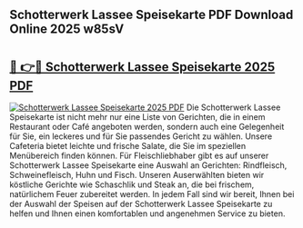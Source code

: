 ## Schotterwerk Lassee Speisekarte PDF Download Online 2025 w85sV

# <h2><a href="http://gc66a8e.nevu.top/?p=Schotterwerk+Lassee+Speisekarte">🔗 👉🔴 Schotterwerk Lassee Speisekarte 2025 PDF</a></h2>

[![Schotterwerk Lassee Speisekarte 2025 PDF](https://i.imgur.com/dBaPXMq.png)](http://gc66a8e.nevu.top/?p=Schotterwerk+Lassee+Speisekarte)
Die Schotterwerk Lassee Speisekarte ist nicht mehr nur eine Liste von Gerichten, die in einem Restaurant oder Café angeboten werden, sondern auch eine Gelegenheit für Sie, ein leckeres und für Sie passendes Gericht zu wählen. Unsere Cafeteria bietet leichte und frische Salate, die Sie im speziellen Menübereich finden können. Für Fleischliebhaber gibt es auf unserer Schotterwerk Lassee Speisekarte eine Auswahl an Gerichten: Rindfleisch, Schweinefleisch, Huhn und Fisch. Unseren Auserwählten bieten wir köstliche Gerichte wie Schaschlik und Steak an, die bei frischem, natürlichem Feuer zubereitet werden. In jedem Fall sind wir bereit, Ihnen bei der Auswahl der Speisen auf der Schotterwerk Lassee Speisekarte zu helfen und Ihnen einen komfortablen und angenehmen Service zu bieten.
